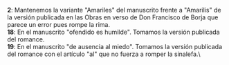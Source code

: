 **2**: Mantenemos la variante "Amariles" del manuscrito frente a
"Amarilis" de la versión publicada en las Obras en verso de Don
Francisco de Borja que parece un error pues rompe la rima.\
**18**: En el manuscrito "ofendido es humilde". Tomamos la versión
publicada del romance.\
**19**: En el manuscrito "de ausencia al miedo". Tomamos la versión
publicada del romance con el artículo "al" que no fuerza a romper la
sinalefa.\
